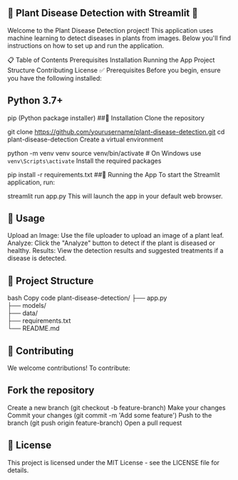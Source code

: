 ## 🌿 Plant Disease Detection with Streamlit 🌿
 Welcome to the Plant Disease Detection project! This application uses machine learning to detect diseases in plants from images. Below you'll find instructions on how to set up and run the application.

📋 Table of Contents
Prerequisites
Installation
Running the App
Project Structure
Contributing
License
✅ Prerequisites
Before you begin, ensure you have the following installed:

## Python 3.7+
pip (Python package installer)
##💾 Installation
Clone the repository


git clone https://github.com/yourusername/plant-disease-detection.git
cd plant-disease-detection
Create a virtual environment


python -m venv venv
source venv/bin/activate  # On Windows use `venv\Scripts\activate`
Install the required packages


pip install -r requirements.txt
##🚀 Running the App
To start the Streamlit application, run:


streamlit run app.py
This will launch the app in your default web browser.

## 🌟 Usage
Upload an Image: Use the file uploader to upload an image of a plant leaf.
Analyze: Click the "Analyze" button to detect if the plant is diseased or healthy.
Results: View the detection results and suggested treatments if a disease is detected.
## 📂 Project Structure
bash
Copy code
plant-disease-detection/
├── app.py                
├── models/             
├── data/                            
├── requirements.txt    
└── README.md              
## 🤝 Contributing
We welcome contributions! To contribute:

## Fork the repository
Create a new branch (git checkout -b feature-branch)
Make your changes
Commit your changes (git commit -m 'Add some feature')
Push to the branch (git push origin feature-branch)
Open a pull request
## 📜 License
This project is licensed under the MIT License - see the LICENSE file for details.
